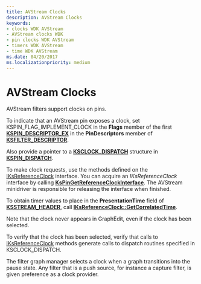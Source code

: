 ```yaml
---
title: AVStream Clocks
description: AVStream Clocks
keywords:
- clocks WDK AVStream
- AVStream clocks WDK
- pin clocks WDK AVStream
- timers WDK AVStream
- time WDK AVStream
ms.date: 04/20/2017
ms.localizationpriority: medium
---
```


# AVStream Clocks





AVStream filters support clocks on pins.

To indicate that an AVStream pin exposes a clock, set KSPIN\_FLAG\_IMPLEMENT\_CLOCK in the **Flags** member of the first [**KSPIN\_DESCRIPTOR\_EX**](/windows-hardware/drivers/ddi/ks/ns-ks-_kspin_descriptor_ex) in the **PinDescriptors** member of [**KSFILTER\_DESCRIPTOR**](/windows-hardware/drivers/ddi/ks/ns-ks-_ksfilter_descriptor).

Also provide a pointer to a [**KSCLOCK\_DISPATCH**](/windows-hardware/drivers/ddi/ks/ns-ks-_ksclock_dispatch) structure in [**KSPIN\_DISPATCH**](/windows-hardware/drivers/ddi/ks/ns-ks-_kspin_dispatch).

To make clock requests, use the methods defined on the [IKsReferenceClock](/windows-hardware/drivers/ddi/ks/nn-ks-iksreferenceclock) interface. You can acquire an *IKsReferenceClock* interface by calling [**KsPinGetReferenceClockInterface**](/windows-hardware/drivers/ddi/ks/nf-ks-kspingetreferenceclockinterface). The AVStream minidriver is responsible for releasing the interface when finished.

To obtain timer values to place in the **PresentationTime** field of [**KSSTREAM\_HEADER**](/windows-hardware/drivers/ddi/ks/ns-ks-ksstream_header), call [**IKsReferenceClock::GetCorrelatedTime**](/windows-hardware/drivers/ddi/ks/nf-ks-iksreferenceclock-getcorrelatedtime).

Note that the clock never appears in GraphEdit, even if the clock has been selected.

To verify that the clock has been selected, verify that calls to [IKsReferenceClock](/windows-hardware/drivers/ddi/ks/nn-ks-iksreferenceclock) methods generate calls to dispatch routines specified in KSCLOCK\_DISPATCH.

The filter graph manager selects a clock when a graph transitions into the pause state. Any filter that is a push source, for instance a capture filter, is given preference as a clock provider.

 

